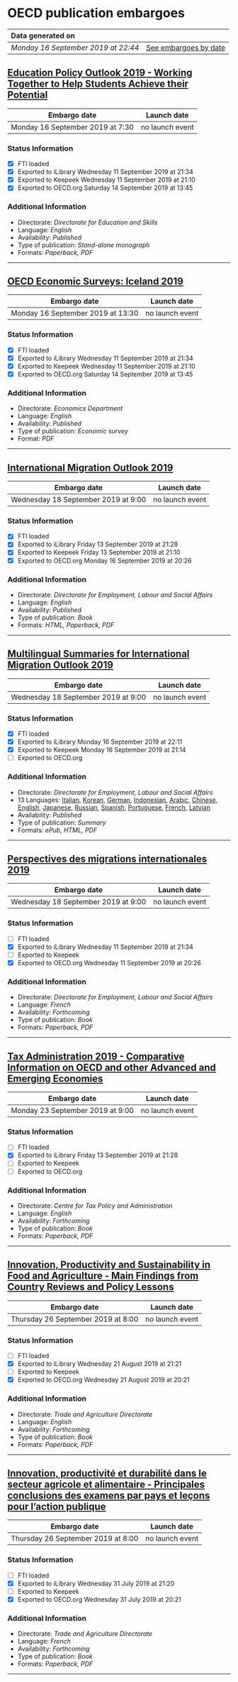 # OECD publication embargoes

Data generated on | |
|:-----|------:|
| *Monday 16 September 2019 at 22:44* | [See embargoes by date](embargoes-by-date.md) |

## [Education Policy Outlook 2019 - Working Together to Help Students Achieve their Potential](https://doi.org/10.1787/2b8ad56e-en)

Embargo date | Launch date
-------------|:------------:
Monday 16 September 2019 at 7:30 | no launch event

### Status Information

- [x] FTI loaded 
- [x] Exported to iLibrary Wednesday 11 September 2019 at 21:34
- [x] Exported to Keepeek Wednesday 11 September 2019 at 21:10
- [x] Exported to OECD.org Saturday 14 September 2019 at 13:45

### Additional Information

* Directorate: *Directorate for Education and Skills*
* Language: *English*
* Availability: *Published*
* Type of publication: *Stand-alone monograph*
* Formats: *Paperback, PDF*

------

## [OECD Economic Surveys: Iceland 2019](https://doi.org/10.1787/c362e536-en)

Embargo date | Launch date
-------------|:------------:
Monday 16 September 2019 at 13:30 | no launch event

### Status Information

- [x] FTI loaded 
- [x] Exported to iLibrary Wednesday 11 September 2019 at 21:34
- [x] Exported to Keepeek Wednesday 11 September 2019 at 21:10
- [x] Exported to OECD.org Saturday 14 September 2019 at 13:45

### Additional Information

* Directorate: *Economics Department*
* Language: *English*
* Availability: *Published*
* Type of publication: *Economic survey*
* Format: *PDF*

------

## [International Migration Outlook 2019](https://doi.org/10.1787/c3e35eec-en)

Embargo date | Launch date
-------------|:------------:
Wednesday 18 September 2019 at 9:00 | no launch event

### Status Information

- [x] FTI loaded 
- [x] Exported to iLibrary Friday 13 September 2019 at 21:28
- [x] Exported to Keepeek Friday 13 September 2019 at 21:10
- [x] Exported to OECD.org Monday 16 September 2019 at 20:26

### Additional Information

* Directorate: *Directorate for Employment, Labour and Social Affairs*
* Language: *English*
* Availability: *Published*
* Type of publication: *Book*
* Formats: *HTML, Paperback, PDF*

------

## [Multilingual Summaries for International Migration Outlook 2019](https://doi.org/10.1787/fa150dba-en)

Embargo date | Launch date
-------------|:------------:
Wednesday 18 September 2019 at 9:00 | no launch event

### Status Information

- [x] FTI loaded 
- [x] Exported to iLibrary Monday 16 September 2019 at 22:11
- [x] Exported to Keepeek Monday 16 September 2019 at 21:14
- [ ] Exported to OECD.org

### Additional Information

* Directorate: *Directorate for Employment, Labour and Social Affairs*
* 13 Languages: [Italian](https://doi.org/10.1787/f0e7a835-it), [Korean](https://doi.org/10.1787/c09130b3-ko), [German](https://doi.org/10.1787/410eff3d-de), [Indonesian](https://doi.org/10.1787/cb9d24e5-id), [Arabic](https://doi.org/10.1787/28966e65-ar), [Chinese](https://doi.org/10.1787/8fab1e11-zh), [English](https://doi.org/10.1787/fa150dba-en), [Japanese](https://doi.org/10.1787/475772d3-ja), [Russian](https://doi.org/10.1787/28d4ab7f-ru), [Spanish](https://doi.org/10.1787/dfebd6a0-es), [Portuguese](https://doi.org/10.1787/aeba9a13-pt), [French](https://doi.org/10.1787/0262a434-fr), [Latvian](https://doi.org/10.1787/bcca2796-lv)
* Availability: *Published*
* Type of publication: *Summary*
* Formats: *ePub, HTML, PDF*

------

## [Perspectives des migrations internationales 2019](https://doi.org/10.1787/60811ed3-fr)

Embargo date | Launch date
-------------|:------------:
Wednesday 18 September 2019 at 9:00 | no launch event

### Status Information

- [ ] FTI loaded
- [x] Exported to iLibrary Wednesday 11 September 2019 at 21:34
- [ ] Exported to Keepeek
- [x] Exported to OECD.org Wednesday 11 September 2019 at 20:26

### Additional Information

* Directorate: *Directorate for Employment, Labour and Social Affairs*
* Language: *French*
* Availability: *Forthcoming*
* Type of publication: *Book*
* Formats: *Paperback, PDF*

------

## [Tax Administration 2019 - Comparative Information on OECD and other Advanced and Emerging Economies](https://doi.org/10.1787/74d162b6-en)

Embargo date | Launch date
-------------|:------------:
Monday 23 September 2019 at 9:00 | no launch event

### Status Information

- [ ] FTI loaded
- [x] Exported to iLibrary Friday 13 September 2019 at 21:28
- [ ] Exported to Keepeek
- [ ] Exported to OECD.org

### Additional Information

* Directorate: *Centre for Tax Policy and Administration*
* Language: *English*
* Availability: *Forthcoming*
* Type of publication: *Book*
* Formats: *Paperback, PDF*

------

## [Innovation, Productivity and Sustainability in Food and Agriculture - Main Findings from Country Reviews and Policy Lessons](https://doi.org/10.1787/c9c4ec1d-en)

Embargo date | Launch date
-------------|:------------:
Thursday 26 September 2019 at 8:00 | no launch event

### Status Information

- [ ] FTI loaded
- [x] Exported to iLibrary Wednesday 21 August 2019 at 21:21
- [ ] Exported to Keepeek
- [x] Exported to OECD.org Wednesday 21 August 2019 at 20:21

### Additional Information

* Directorate: *Trade and Agriculture Directorate*
* Language: *English*
* Availability: *Forthcoming*
* Type of publication: *Book*
* Formats: *Paperback, PDF*

------

## [Innovation, productivité et durabilité dans le secteur agricole et alimentaire - Principales conclusions des examens par pays et leçons pour l’action publique](https://doi.org/10.1787/830128c5-fr)

Embargo date | Launch date
-------------|:------------:
Thursday 26 September 2019 at 8:00 | no launch event

### Status Information

- [ ] FTI loaded
- [x] Exported to iLibrary Wednesday 31 July 2019 at 21:20
- [ ] Exported to Keepeek
- [x] Exported to OECD.org Wednesday 31 July 2019 at 20:21

### Additional Information

* Directorate: *Trade and Agriculture Directorate*
* Language: *French*
* Availability: *Forthcoming*
* Type of publication: *Book*
* Formats: *Paperback, PDF*

------